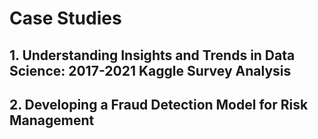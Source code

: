 # Case Studies

## 1. Understanding Insights and Trends in Data Science: 2017-2021 Kaggle Survey Analysis
## 2. Developing a Fraud Detection Model for Risk Management
 
